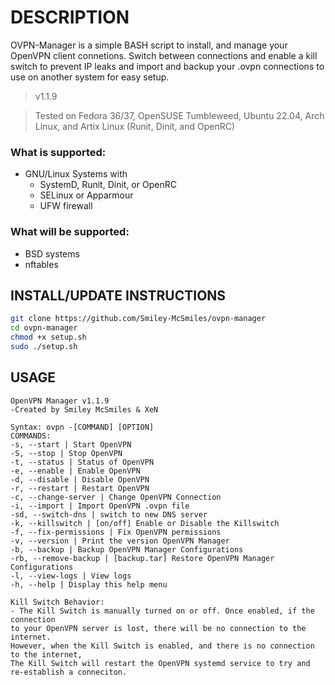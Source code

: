 # DESCRIPTION
OVPN-Manager is a simple BASH script to install, and manage your OpenVPN client connetions. Switch between connections and enable a kill switch to prevent IP leaks and import and backup your .ovpn connections to use on another system for easy setup.

> v1.1.9

> Tested on Fedora 36/37, OpenSUSE Tumbleweed, Ubuntu 22.04, Arch Linux, and Artix Linux (Runit, Dinit, and OpenRC)

### What is supported:
- GNU/Linux Systems with
  - SystemD, Runit, Dinit, or OpenRC
  - SELinux or Apparmour
  - UFW firewall

### What will be supported:
- BSD systems
- nftables

## INSTALL/UPDATE INSTRUCTIONS

```bash
git clone https://github.com/Smiley-McSmiles/ovpn-manager
cd ovpn-manager
chmod +x setup.sh
sudo ./setup.sh
```

## USAGE

```
OpenVPN Manager v1.1.9
-Created by Smiley McSmiles & XeN

Syntax: ovpn -[COMMAND] [OPTION]
COMMANDS:
-s, --start | Start OpenVPN
-S, --stop | Stop OpenVPN
-t, --status | Status of OpenVPN
-e, --enable | Enable OpenVPN
-d, --disable | Disable OpenVPN
-r, --restart | Restart OpenVPN
-c, --change-server | Change OpenVPN Connection
-i, --import | Import OpenVPN .ovpn file
-sd, --switch-dns | switch to new DNS server
-k, --killswitch | [on/off] Enable or Disable the Killswitch
-f, --fix-permissions | Fix OpenVPN permissions
-v, --version | Print the version OpenVPN Manager
-b, --backup | Backup OpenVPN Manager Configurations
-rb, --remove-backup | [backup.tar] Restore OpenVPN Manager Configurations
-l, --view-logs | View logs
-h, --help | Display this help menu

Kill Switch Behavior:
- The Kill Switch is manually turned on or off. Once enabled, if the connection
to your OpenVPN server is lost, there will be no connection to the internet.
However, when the Kill Switch is enabled, and there is no connection to the internet,
The Kill Switch will restart the OpenVPN systemd service to try and re-establish a conneciton.
```
